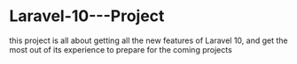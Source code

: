 # Laravel-10---Project
this project is all about getting all the new features of Laravel 10, and get the most out of its experience to prepare for the coming projects
